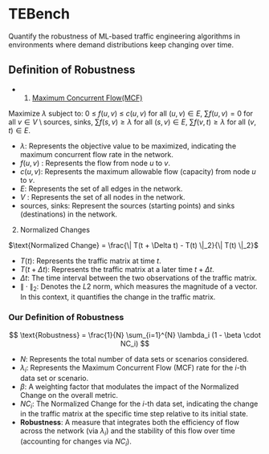 # TEBench
Quantify the robustness of ML-based traffic engineering algorithms in environments where demand distributions keep changing over time.

## Definition of Robustness
- 1. [Maximum Concurrent Flow(MCF)](https://dl.acm.org/doi/pdf/10.1145/77600.77620)

Maximize $λ$ 
subject to:
0 $\leq$ $f(u, v)$ $\leq$ $c(u, v)$ for all $(u, v) \in E$,
$\sum f(u, v) = 0$ for all $v \in V \setminus {\text{sources, sinks}}$,
$\sum f(s, v) \geq \lambda$ for all $(s, v) \in E$,
$\sum f(v, t) \geq \lambda$ for all $(v, t) \in E$.

* $\lambda$: Represents the objective value to be maximized, indicating the maximum concurrent flow rate in the network.
* $f(u, v)$ : Represents the flow from node $u$ to $v$.
* $c(u, v)$: Represents the maximum allowable flow (capacity) from node $u$ to $v$.
* $E$: Represents the set of all edges in the network.
* $V$ : Represents the set of all nodes in the network.
* $\text{sources, sinks}$: Represent the sources (starting points) and sinks (destinations) in the network.


2.  Normalized Changes

$\text{Normalized Change} = \frac{\| T(t + \Delta t) - T(t) \|_2}{\| T(t) \|_2}$

* $T(t)$: Represents the traffic matrix at time $t$.
* $T(t + \Delta t)$: Represents the traffic matrix at a later time $t + \Delta t$.
* $\Delta t$: The time interval between the two observations of the traffic matrix.
* $\|\cdot\|_2$: Denotes the $L2$ norm, which measures the magnitude of a vector. In this context, it quantifies the change in the traffic matrix.


### Our Definition of Robustness 
$$
\text{Robustness} = \frac{1}{N} \sum_{i=1}^{N} \lambda_i (1 - \beta \cdot NC_i)
$$


  * $N$: Represents the total number of data sets or scenarios considered.
  * $\lambda_i$: Represents the Maximum Concurrent Flow (MCF) rate for the $i$-th data set or scenario.
* $\beta$: A weighting factor that modulates the impact of the Normalized Change on the overall metric.
* $NC_i$: The Normalized Change for the $i$-th data set, indicating the change in the traffic matrix at the specific time step relative to its initial state.
* $\textbf{Robustness}$: A measure that integrates both the efficiency of flow across the network (via $\lambda_i$) and the stability of this flow over time (accounting for changes via $NC_i$).
